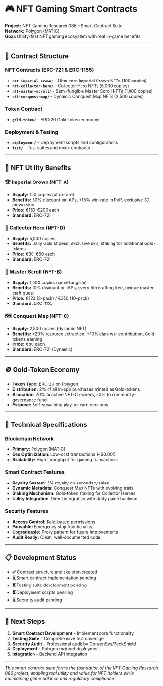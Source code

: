 # 🎮 NFT Gaming Smart Contracts

**Project:** NFT Gaming Research 086 - Smart Contract Suite  
**Network:** Polygon (MATIC)  
**Goal:** Utility-first NFT gaming ecosystem with real in-game benefits  

---

## 📁 **Contract Structure**

### **NFT Contracts (ERC-721 & ERC-1155)**
- **`nft-imperial-crown/`** - Ultra-rare Imperial Crown NFTs (100 copies)
- **`nft-collector-hero/`** - Collector Hero NFTs (5,000 copies)  
- **`nft-master-scroll/`** - Semi-fungible Master Scroll NFTs (1,000 copies)
- **`nft-conquest-map/`** - Dynamic Conquest Map NFTs (2,500 copies)

### **Token Contract**
- **`gold-token/`** - ERC-20 Gold-token economy

### **Deployment & Testing**
- **`deployment/`** - Deployment scripts and configurations
- **`test/`** - Test suites and mock contracts

---

## 🎯 **NFT Utility Benefits**

### **🏆 Imperial Crown (NFT-A)**
- **Supply:** 100 copies (ultra-rare)
- **Benefits:** 30% discount on IAPs, +15% win-rate in PvP, exclusive 3D crown skin
- **Price:** €150-€200 each
- **Standard:** ERC-721

### **🦸 Collector Hero (NFT-D)**
- **Supply:** 5,000 copies
- **Benefits:** Daily Gold stipend, exclusive skill, staking for additional Gold-tokens
- **Price:** €30-€60 each
- **Standard:** ERC-721

### **📜 Master Scroll (NFT-B)**
- **Supply:** 1,000 copies (semi-fungible)
- **Benefits:** 10% discount on IAPs, every 5th crafting free, unique master-craft quest
- **Price:** €120 (3-pack) / €350 (10-pack)
- **Standard:** ERC-1155

### **🗺️ Conquest Map (NFT-C)**
- **Supply:** 2,500 copies (dynamic NFT)
- **Benefits:** +20% resource extraction, +10% clan-war contribution, Gold-tokens earning
- **Price:** €80 each
- **Standard:** ERC-721 (Dynamic)

---

## 🪙 **Gold-Token Economy**

- **Token Type:** ERC-20 on Polygon
- **Distribution:** 2% of all in-app purchases minted as Gold-tokens
- **Allocation:** 70% to active NFT-C owners, 30% to community-governance fund
- **Purpose:** Self-sustaining play-to-earn economy

---

## 🔧 **Technical Specifications**

### **Blockchain Network**
- **Primary:** Polygon (MATIC)
- **Gas Optimization:** Low-cost transactions (~$0.001)
- **Scalability:** High throughput for gaming transactions

### **Smart Contract Features**
- **Royalty System:** 5% royalty on secondary sales
- **Dynamic Metadata:** Conquest Map NFTs with evolving traits
- **Staking Mechanism:** Gold-token staking for Collector Heroes
- **Utility Integration:** Direct integration with Unity game backend

### **Security Features**
- **Access Control:** Role-based permissions
- **Pausable:** Emergency stop functionality
- **Upgradeable:** Proxy pattern for future improvements
- **Audit Ready:** Clean, well-documented code

---

## 📋 **Development Status**

- **✅** Contract structure and skeleton created
- **⏳** Smart contract implementation pending
- **⏳** Testing suite development pending
- **⏳** Deployment scripts pending
- **⏳** Security audit pending

---

## 🚀 **Next Steps**

1. **Smart Contract Development** - Implement core functionality
2. **Testing Suite** - Comprehensive test coverage
3. **Security Audit** - Professional audit by ConsenSys/PeckShield
4. **Deployment** - Polygon mainnet deployment
5. **Integration** - Backend API integration

---

*This smart contract suite forms the foundation of the NFT Gaming Research 086 project, enabling real utility and value for NFT holders while maintaining game balance and regulatory compliance.*
